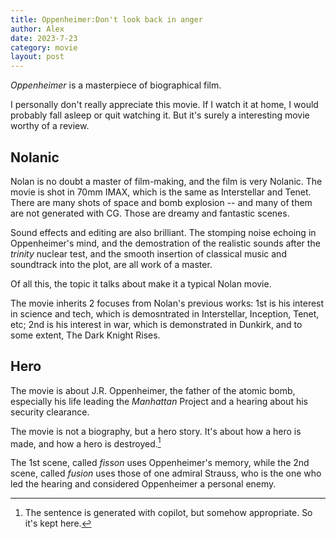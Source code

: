 ```yaml
---
title: Oppenheimer:Don't look back in anger
author: Alex
date: 2023-7-23
category: movie
layout: post
--- 
```

*Oppenheimer* is a masterpiece of biographical film.

I personally don't really appreciate this movie. If I watch it at home, I would probably fall asleep or quit watching it. But it's surely a interesting movie worthy of a review.

## Nolanic

Nolan is no doubt a master of film-making, and the film is very Nolanic. The movie is shot in 70mm IMAX, which is the same as Interstellar and Tenet. There are many shots of space and bomb explosion -- and many of them are not generated with CG. Those are dreamy and fantastic scenes.

Sound effects and editing are also brilliant. The stomping noise echoing in Oppenheimer's mind, and the demostration of the realistic sounds after the *trinity* nuclear test, and the smooth insertion of classical music and soundtrack into the plot, are all work of a master.

Of all this, the topic it talks about make it a typical Nolan movie.

The movie inherits 2 focuses from Nolan's previous works: 1st is his interest in science and tech, which is demosntrated in Interstellar, Inception, Tenet, etc; 2nd is his interest in war, which is demonstrated in Dunkirk, and to some extent, The Dark Knight Rises.

## Hero

The movie is about J.R. Oppenheimer, the father of the atomic bomb, especially his life leading the *Manhattan* Project and a hearing about his security clearance.

The movie is not a biography, but a hero story. It's about how a hero is made, and how a hero is destroyed.[^1]

[^1]: The sentence is generated with copilot, but somehow appropriate. So it's kept here.

The 1st scene, called *fisson* uses Oppenheimer's memory, while the 2nd scene, called *fusion* uses those of one admiral Strauss, who is the one who led the hearing and considered Oppenheimer a personal enemy.